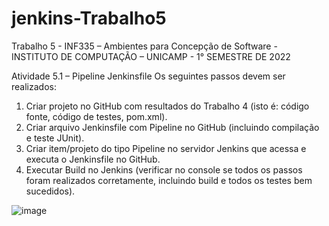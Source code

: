 # jenkins-Trabalho5
Trabalho 5 - INF335 – Ambientes para Concepção de Software - INSTITUTO DE COMPUTAÇÃO – UNICAMP - 1° SEMESTRE DE 2022


Atividade 5.1 – Pipeline Jenkinsfile
Os seguintes passos devem ser realizados:
1. Criar projeto no GitHub com resultados do Trabalho 4 (isto é: código fonte, 
código de testes, pom.xml).
2. Criar arquivo Jenkinsfile com Pipeline no GitHub (incluindo compilação e teste 
JUnit).
3. Criar item/projeto do tipo Pipeline no servidor Jenkins que acessa e executa o 
Jenkinsfile no GitHub.
4. Executar Build no Jenkins (verificar no console se todos os passos foram 
realizados corretamente, incluindo build e todos os testes bem sucedidos).

![image](https://user-images.githubusercontent.com/40874072/167696141-22cc6967-c1a9-48f0-89fb-d9e2b0ee6992.png)

